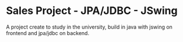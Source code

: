 # Sales Project - JPA/JDBC - JSwing
A project create to study in the university, build in java with jswing on frontend and jpa/jdbc on backend.
